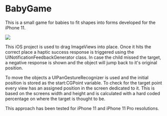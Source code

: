 # BabyGame
This is a small game for babies to fit shapes into forms developed for the iPhone 11.

![](Image/video.gif)

This iOS project is used to drag ImageViews into place. Once it hits the correct place a haptic success response is triggered using the UINotificationFeedbackGenerator class. In case the child missed the target, a negative response is shown and the object will jump back to it's original position.

To move the objects a UIPanGestureRecognizer is used and the initial position is stored as the start:CGPoint variable. To check for the target point every view has an assigned position in the screen dedicated to it. This is based on the screens width and height and is calculated with a hard coded percentage on where the target is thought to be.

This approach has been tested for iPhone 11 and iPhone 11 Pro resolutions.
